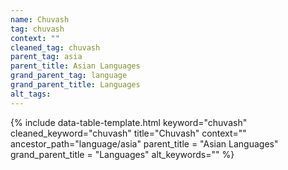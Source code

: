 ```yaml
---
name: Chuvash
tag: chuvash
context: ""
cleaned_tag: chuvash
parent_tag: asia
parent_title: Asian Languages
grand_parent_tag: language
grand_parent_title: Languages
alt_tags: 
---
```


{% include data-table-template.html 
  keyword="chuvash" 
  cleaned_keyword="chuvash" 
  title="Chuvash"
  context=""
  ancestor_path="language/asia" 
  parent_title = "Asian Languages"
  grand_parent_title = "Languages"
  alt_keywords=""
%}

